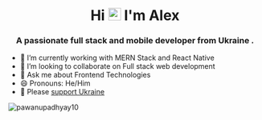 <h1 align="center">Hi <img src="https://media.giphy.com/media/hvRJCLFzcasrR4ia7z/giphy.gif" width="25px"> I'm Alex</h1>
<h3 align="center">A passionate full stack and mobile developer from Ukraine .</h3>

- 🔭 I’m currently working with MERN Stack and React Native
- 👯 I’m looking to collaborate on Full stack web development
- 💬 Ask me about Frontend Technologies
- 😄 Pronouns: He/Him
- 🙏 Please <a href="https://savelife.in.ua/en/donate-en/">support Ukraine</a>


<p><img align="center" src="https://github-readme-stats.vercel.app/api/top-langs?username=alex-yatseyko&show_icons=true&locale=en&layout=compact" alt="pawanupadhyay10" /></p>
